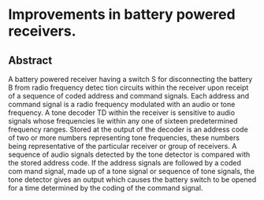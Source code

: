 # Improvements in battery powered receivers.

## Abstract
A battery powered receiver having a switch S for disconnecting the battery B from radio frequency detec tion circuits within the receiver upon receipt of a sequence of coded address and command signals. Each address and command signal is a radio frequency modulated with an audio or tone frequency. A tone decoder TD within the receiver is sensitive to audio signals whose frequencies lie within any one of sixteen predetermined frequency ranges. Stored at the output of the decoder is an address code of two or more numbers representing tone frequencies, these numbers being representative of the particular receiver or group of receivers. A sequence of audio signals detected by the tone detector is compared with the stored address code. If the address signals are followed by a coded com mand signal, made up of a tone signal or sequence of tone signals, the tone detector gives an output which causes the battery switch to be opened for a time determined by the coding of the command signal.